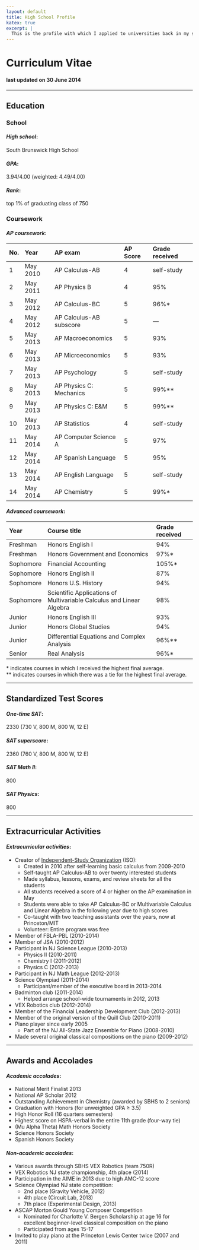 ```yaml
---
layout: default
title: High School Profile
katex: true
excerpt: |
  This is the profile with which I applied to universities back in my senior year of high school in Fall 2013. Can't believe it was so long ago! I remember it like it was yesterday...
---
```


# Curriculum Vitae
#### last updated on 30 June 2014

----

## Education

### School

#### *High school*:
  South Brunswick High School  
#### *GPA*:
  3.94/4.00 (weighted: 4.49/4.00)  
#### *Rank*:
  top 1% of graduating class of 750

### Coursework

#### *AP coursework*:

<div class="well well-md" markdown="1">

| No. | Year     | AP exam                 | AP Score | Grade received |
| :-- | :------- | :---------------------- | :------- | :------------- |
| 1   | May 2010 | AP Calculus-AB          | 4        | self-study     |
| 2   | May 2011 | AP Physics B            | 4        | 95%            |
| 3   | May 2012 | AP Calculus-BC          | 5        | 96%*           |
| 4   | May 2012 | AP Calculus-AB subscore | 5        | —              |
| 5   | May 2013 | AP Macroeconomics       | 5        | 93%            |
| 6   | May 2013 | AP Microeconomics       | 5        | 93%            |
| 7   | May 2013 | AP Psychology           | 5        | self-study     |
| 8   | May 2013 | AP Physics C: Mechanics | 5        | 99%**          |
| 9   | May 2013 | AP Physics C: E&M       | 5        | 99%**          |
| 10  | May 2013 | AP Statistics           | 4        | self-study     |
| 11  | May 2014 | AP Computer Science A   | 5        | 97%            |
| 12  | May 2014 | AP Spanish Language     | 5        | 95%            |
| 13  | May 2014 | AP English Language     | 5        | self-study     |
| 14  | May 2014 | AP Chemistry            | 5        | 99%*           |

</div>

#### *Advanced coursework*:

<div class="well well-md" markdown="1">

| Year      | Course title                                                         | Grade received |
| :-------- | :------------------------------------------------------------------- | :------------- |
| Freshman  | Honors English I                                                     | 94%            |
| Freshman  | Honors Government and Economics                                      | 97%*           |
| Sophomore | Financial Accounting                                                 | 105%*          |
| Sophomore | Honors English II                                                    | 87%            |
| Sophomore | Honors U.S. History                                                  | 94%            |
| Sophomore | Scientific Applications of Multivariable Calculus and Linear Algebra | 98%            |
| Junior    | Honors English III                                                   | 93%            |
| Junior    | Honors Global Studies                                                | 94%            |
| Junior    | Differential Equations and Complex Analysis                          | 96%**          |
| Senior    | Real Analysis                                                        | 96%*           |

</div>

\*   indicates courses in which I received the highest final average.  
\*\* indicates courses in which there was a tie for the highest final average.

----

## Standardized Test Scores

#### *One-time SAT*:
  2330 (730 V, 800 M, 800 W, 12 E)  
#### *SAT superscore*:
  2360 (760 V, 800 M, 800 W, 12 E)  
#### *SAT Math II*:
  800  
#### *SAT Physics*:
  800

----

## Extracurricular Activities

#### *Extracurricular activities*:
  + Creator of [Independent-Study Organization][iso] (ISO):
    - Created in 2010 after self-learning basic calculus from 2009-2010
    - Self-taught AP Calculus-AB to over twenty interested students
    - Made syllabus, lessons, exams, and review sheets for all the students
    - All students received a score of 4 or higher on the AP examination in May
    - Students were able to take AP Calculus-BC or Multivariable Calculus
       and Linear Algebra in the following year due to high scores
    - Co-taught with two teaching assistants over the years, now at Princeton/MIT
    - Volunteer: Entire program was free
  + Member of FBLA-PBL (2010-2014)
  + Member of JSA (2010-2012)
  + Participant in NJ Science League (2010-2013)
    - Physics II (2010-2011)
    - Chemistry I (2011-2012)
    - Physics C (2012-2013)
  + Participant in NJ Math League (2012-2013)
  + Science Olympiad (2011-2014)
    - Participant/member of the executive board in 2013-2014
  + Badminton club (2011-2014)
    - Helped arrange school-wide tournaments in 2012, 2013
  + VEX Robotics club (2012-2014)
  + Member of the Financial Leadership Development Club (2012-2013)
  + Member of the original version of the Quill Club (2010-2011)
  + Piano player since early 2005
    - Part of the NJ All-State Jazz Ensemble for Piano (2008-2010)
  + Made several original classical compositions on the piano (2009-2012)

----

## Awards and Accolades

#### *Academic accolades*:
  + National Merit Finalist 2013
  + National AP Scholar 2012
  + Outstanding Achievement in Chemistry (awarded by SBHS to 2 seniors)
  + Graduation with Honors (for unweighted GPA $\geq$ 3.5)
  + High Honor Roll (16 quarters semesters)
  + Highest score on HSPA-verbal in the entire 11th grade (four-way tie)
  + (Mu Alpha Theta) Math Honors Society
  + Science Honors Society
  + Spanish Honors Society

#### *Non-academic accolades*:
  + Various awards through SBHS VEX Robotics (team 750R)
  + VEX Robotics NJ state championship, 4th place (2014)
  + Participation in the AIME in 2013 due to high AMC-12 score
  + Science Olympiad NJ state competition:
    - 2nd place (Gravity Vehicle, 2012)
    - 4th place (Circuit Lab, 2013)
    - 7th place (Experimental Design, 2013)
  + ASCAP Morton Gould Young Composer Competition
    - Nominated for Charlotte V. Bergen Scholarship at age 16 for excellent
       beginner-level classical composition on the piano
    - Participated from ages 15-17
  + Invited to play piano at the Princeton Lewis Center twice (2007 and 2011)

[iso]: {{site.base}}/cv/teaching-hs.html#independent-study-organization